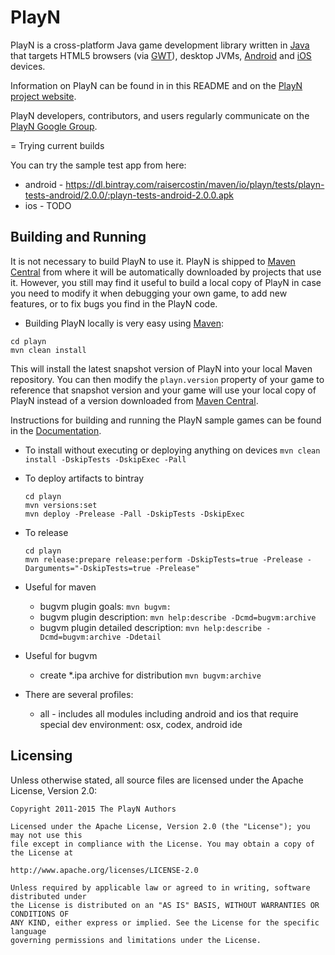 PlayN
=====

PlayN is a cross-platform Java game development library written in [Java] that targets HTML5
browsers (via [GWT]), desktop JVMs, [Android] and [iOS] devices.

Information on PlayN can be found in in this README and on the [PlayN project website].

PlayN developers, contributors, and users regularly communicate on the [PlayN Google Group].


= Trying current builds

You can try the sample test app from here:
- android - https://dl.bintray.com/raisercostin/maven/io/playn/tests/playn-tests-android/2.0.0/:playn-tests-android-2.0.0.apk
- ios - TODO


Building and Running
--------------------

It is not necessary to build PlayN to use it. PlayN is shipped to [Maven Central] from where it
will be automatically downloaded by projects that use it. However, you still may find it useful to
build a local copy of PlayN in case you need to modify it when debugging your own game, to add new
features, or to fix bugs you find in the PlayN code.

- Building PlayN locally is very easy using [Maven]:

```
cd playn
mvn clean install 
```

This will install the latest snapshot version of PlayN into your local Maven repository. You can
then modify the `playn.version` property of your game to reference that snapshot version and your
game will use your local copy of PlayN instead of a version downloaded from [Maven Central].

Instructions for building and running the PlayN sample games can be found in the [Documentation].
- To install without executing or deploying anything on devices
	```mvn clean install -DskipTests -DskipExec -Pall```
- To deploy artifacts to bintray
	```
	cd playn
	mvn versions:set
	mvn deploy -Prelease -Pall -DskipTests -DskipExec
	```

- To release
	```
	cd playn
	mvn release:prepare release:perform -DskipTests=true -Prelease -Darguments="-DskipTests=true -Prelease"
	```

- Useful for maven
     - bugvm plugin goals: ```mvn bugvm:```
	- bugvm plugin description: ```mvn help:describe -Dcmd=bugvm:archive``` 
	- bugvm plugin detailed description: ```mvn help:describe -Dcmd=bugvm:archive -Ddetail``` 

- Useful for bugvm
	- create *.ipa archive for distribution ```mvn bugvm:archive```

- There are several profiles:
  - all - includes all modules including android and ios that require special dev environment: osx, codex, android ide


Licensing
---------

Unless otherwise stated, all source files are licensed under the Apache License, Version 2.0:

```
Copyright 2011-2015 The PlayN Authors

Licensed under the Apache License, Version 2.0 (the "License"); you may not use this
file except in compliance with the License. You may obtain a copy of the License at

http://www.apache.org/licenses/LICENSE-2.0

Unless required by applicable law or agreed to in writing, software distributed under
the License is distributed on an "AS IS" BASIS, WITHOUT WARRANTIES OR CONDITIONS OF
ANY KIND, either express or implied. See the License for the specific language
governing permissions and limitations under the License.
```

[Android]: http://www.android.com/
[Documentation]: http://playn.github.io/docs/
[GWT]: http://code.google.com/webtoolkit/
[Java]: http://www.java.com/
[Maven Central]: http://search.maven.org/
[Maven]: http://maven.apache.org/
[PlayN Google Group]: http://groups.google.com/group/playn
[PlayN project website]: http://playn.github.io/
[iOS]: https://developer.apple.com/devcenter/ios/index.action
